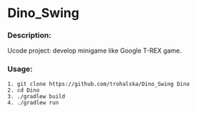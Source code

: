 # Dino_Swing

### Description:
Ucode project: develop minigame like Google T-REX game. 

### Usage:
```
1. git clone https://github.com/trohalska/Dino_Swing Dino
2. cd Dino
3. ./gradlew build
4. ./gradlew run
```
